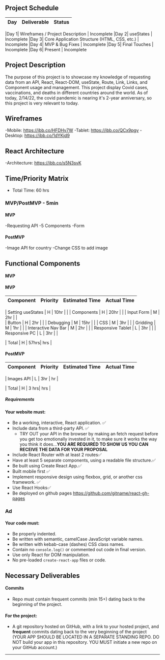 ## Project Schedule

|  Day | Deliverable | Status
|---|---| ---|

|Day 1| Wireframes / Project Description                | Incomplete
|Day 2| useStates                                       | Incomplete
|Day 3| Core Application Structure (HTML, CSS, etc.)    | Incomplete
|Day 4| MVP & Bug Fixes                                 | Incomplete
|Day 5| Final Touches                                   | Incomplete
|Day 6| Present                                         | Incomplete


## Project Description

The purpose of this project is to showcase my knowledge of requesting data from an API, React, React-DOM, useState, Route, Link, Links, and Component usage and management. This project display Covid cases, vaccinations, and deaths in different countries around the world. As of today, 2/14/22, the covid pandemic is nearing it's 2-year anniversary, so this project is very relevant to today. 

## Wireframes
-Mobile: https://ibb.co/HFDHv7W
-Tablet: https://ibb.co/QCx9pgv
-Desktop: https://ibb.co/1dYKjd9

## React Architecture
-Architecture: https://ibb.co/s5N3svK

## Time/Priority Matrix 
 - Total Time: 60 hrs

### MVP/PostMVP - 5min
#### MVP

-Requesting API
-5 Components
-Form


#### PostMVP 
-Image API for country
-Change CSS to add image

## Functional Components

#### MVP


#### MVP

| Component | Priority | Estimated Time | Actual Time |
| --- | :---: |  :---: | :---: | 

| Setting useStates   | H | 10hr  |  |
| Components          | H | 20hr  |  |
| Input Form          | M | 2hr   |  |  
| Button              | H | 2hr   |  | 
| Debugging           | M | 15hr  |  |
| CSS                 | M | 3hr   |  |
| Gridding            | M | 1hr   |  |
| Interactive Nav Bar | M | 2hr   |  |
| Responsive Tablet   | L | 3hr   |  |
| Responsive PC       | L | 3hr   |  |




| Total | H | 57hrs| hrs |

#### PostMVP
| Component | Priority | Estimated Time | Actual Time |
| --- | :---: |  :---: | :---: | 

| Images API                | L | 3hr | hr |

| Total | H | 3 hrs| hrs |


##### Requirements

#### Your website must:
- Be a working, interactive, React application. ✅
- Include data from a third-party API. ✅
    - TRY OUT your API in the browser by making an fetch request before you get too emotionally invested in it, to make sure it works the way you think it does...**YOU ARE REQUIRED TO SHOW US YOU CAN RECEIVE THE DATA FOR YOUR PROPOSAL**
- Include React Router with at least 2 routes✅
- Have at least 5 separate components, using a readable file structure.✅
- Be built using Create React App.✅
- Built mobile first ✅
- Implement responsive design using flexbox, grid, or another css framework. ✅
- Use React Hooks✅
- Be deployed on github pages https://github.com/gitname/react-gh-pages

### Ad

#### Your code must:

- Be properly indented.  
- Be written with semantic, camelCase JavaScript variable names.  
- Be written with kebab-case (dashes) CSS class names.  
- Contain no `console.log()` or commented out code in final version.  
- Use only React for DOM manipulation.  
- No pre-loaded `create-react-app` files or code.

## Necessary Deliverables

#### Commits
- Repo must contain frequent commits (min 15+) dating back to the beginning of the project.


#### For the project:
- A git repository hosted on GitHub, with a link to your hosted project, and **frequent** commits dating back to the very beginning of the project (YOUR APP SHOULD BE LOCATED IN A SEPARATE STANDING REPO. DO NOT build your app in this repository. YOU MUST initiate a new repo on your GitHub account.) 

<hr>